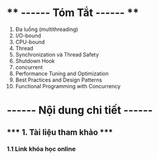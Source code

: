 # ** ------ Tóm Tắt ------ **
1. Đa luồng (multithreading)
3. I/O-bound
4. CPU-bound
5. Thread
6. Synchronization và Thread Safety
7. Shutdown Hook
8. concurrent
9. Performance Tuning and Optimization
10. Best Practices and Design Patterns
11. Functional Programming with Concurrency

# **------ Nội dung chi tiết ------**

## *** 1. Tài liệu tham khảo ***
### 1.1 Link khóa học online

